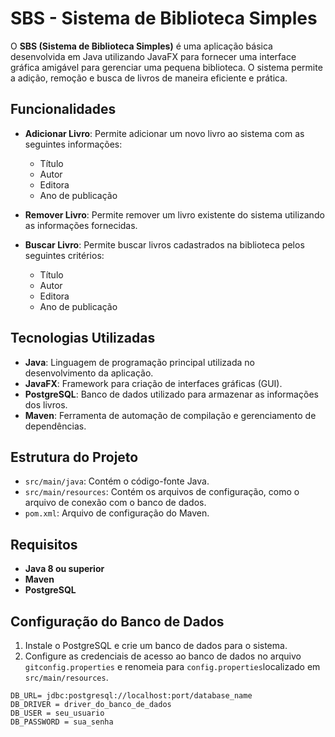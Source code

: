 # SBS - Sistema de Biblioteca Simples

O **SBS (Sistema de Biblioteca Simples)** é uma aplicação básica desenvolvida em Java utilizando JavaFX para fornecer uma interface gráfica amigável para gerenciar uma pequena biblioteca. O sistema permite a adição, remoção e busca de livros de maneira eficiente e prática. 

## Funcionalidades

- **Adicionar Livro**: Permite adicionar um novo livro ao sistema com as seguintes informações:
  - Título
  - Autor
  - Editora
  - Ano de publicação

- **Remover Livro**: Permite remover um livro existente do sistema utilizando as informações fornecidas.

- **Buscar Livro**: Permite buscar livros cadastrados na biblioteca pelos seguintes critérios:
  - Título
  - Autor
  - Editora
  - Ano de publicação

## Tecnologias Utilizadas

- **Java**: Linguagem de programação principal utilizada no desenvolvimento da aplicação.
- **JavaFX**: Framework para criação de interfaces gráficas (GUI).
- **PostgreSQL**: Banco de dados utilizado para armazenar as informações dos livros.
- **Maven**: Ferramenta de automação de compilação e gerenciamento de dependências.

## Estrutura do Projeto

- `src/main/java`: Contém o código-fonte Java.
- `src/main/resources`: Contém os arquivos de configuração, como o arquivo de conexão com o banco de dados.
- `pom.xml`: Arquivo de configuração do Maven.

## Requisitos

- **Java 8 ou superior**
- **Maven**
- **PostgreSQL**

## Configuração do Banco de Dados

1. Instale o PostgreSQL e crie um banco de dados para o sistema.
2. Configure as credenciais de acesso ao banco de dados no arquivo `gitconfig.properties` e renomeia para `config.properties`localizado em `src/main/resources`.

```properties
DB_URL= jdbc:postgresql://localhost:port/database_name
DB_DRIVER = driver_do_banco_de_dados
DB_USER = seu_usuario
DB_PASSWORD = sua_senha
